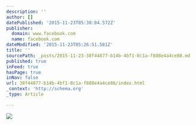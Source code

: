 ```yaml
---
description: ''
author: []
datePublished: '2015-11-23T05:30:04.572Z'
publisher:
  domain: www.facebook.com
  name: facebook.com
dateModified: '2015-11-23T05:26:51.581Z'
title: ''
sourcePath: _posts/2015-11-23-38f44877-b14b-4bf1-8c1a-f888e4a4ce88.md
published: true
inFeed: true
hasPage: true
inNav: false
url: 38f44877-b14b-4bf1-8c1a-f888e4a4ce88/index.html
_context: 'http://schema.org'
_type: Article

---
```

![](https://scontent-dfw1-1.xx.fbcdn.net/hphotos-xfa1/v/t1.0-9/1782058_986494028028692_6849107937320767932_n.jpg?oh=274411a5dcc771f03054e7ca40b183b5&oe=56DDD6D3)